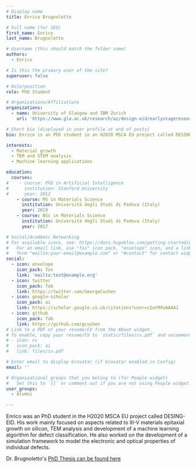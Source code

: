 ```yaml
---
# Display name
title: Enrico Brugnoletto

# Full name (for SEO)
first_name: Enrico 
last_name: Brugnoletto

# Username (this should match the folder name)
authors:
  - Enrico

# Is this the primary user of the site?
superuser: false

# Role/position
role: PhD Student

# Organizations/Affiliations
organizations:
  - name: University of Glasgow and IBM Zurich 
    url: 'https://www.gla.ac.uk/research/az/design-eid/earlystageresearchersesr/esr1-enricobrugnolotto/'

# Short bio (displayed in user profile at end of posts)
bio: Enrico is an PhD student in an H2020 MSCA EU project called DESING-EID. His work is mainly focus on aspects related to III-V materials epitaxial growth on silicon, TEM analysis and development of a machine learning algorithm for defect classification. He also foresee the development of simulation framework to model the electronic and optical properties of individual defects.

interests:
  - Material growth
  - TEM and STEM analysis
  - Machine learning applications

education:
  courses:
#    - course: PhD in Artificial Intelligence
#      institution: Stanford University
#      year: 2012
    - course: MS in Materials Science
      institution: Università degli Studi di Padova (Italy)
      year: 2019
    - course: BSc in Materials Science
      institution: Università degli Studi di Padova (Italy)
      year: 2017

# Social/Academic Networking
# For available icons, see: https://docs.hugoblox.com/getting-started/page-builder/#icons
#   For an email link, use "fas" icon pack, "envelope" icon, and a link in the
#   form "mailto:your-email@example.com" or "#contact" for contact widget.
social:
  - icon: envelope
    icon_pack: fas
    link: 'mailto:test@example.org'
  - icon: twitter
    icon_pack: fab
    link: https://twitter.com/GeorgeCushen
  - icon: google-scholar
    icon_pack: ai
    link: https://scholar.google.co.uk/citations?user=sIwtMXoAAAAJ
  - icon: github
    icon_pack: fab
    link: https://github.com/gcushen
# Link to a PDF of your resume/CV from the About widget.
# To enable, copy your resume/CV to `static/files/cv.pdf` and uncomment the lines below.
# - icon: cv
#   icon_pack: ai
#   link: files/cv.pdf

# Enter email to display Gravatar (if Gravatar enabled in Config)
email: ''

# Organizational groups that you belong to (for People widget)
#   Set this to `[]` or comment out if you are not using People widget.
user_groups:
  - Alumni
  
---
```

Enrico was an PhD student in the H2020 MSCA EU project called DESING-EID. His work mainly focused on aspects related to III-V materials epitaxial growth on silicon, TEM analysis and development of a machine learning algorithm for defect classification. He also worked on the development of a simulation framework to model the electronic and optical properties of individual defects.

Dr. Brugnoletto's [PhD Thesis can be found here](https://theses.gla.ac.uk/84374/)
